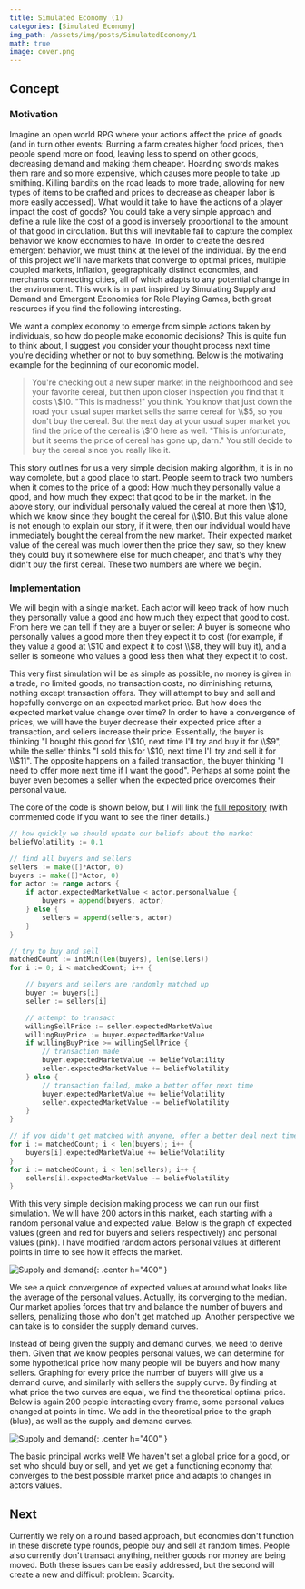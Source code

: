 ```yaml
---
title: Simulated Economy (1)
categories: [Simulated Economy]
img_path: /assets/img/posts/SimulatedEconomy/1
math: true
image: cover.png
---
```


## Concept
### Motivation
Imagine an open world RPG where your actions affect the price of goods (and in turn other events: Burning a farm creates higher food prices, then people spend more on food, leaving less to spend on other goods, decreasing demand and making them cheaper. Hoarding swords makes them rare and so more expensive, which causes more people to take up smithing. Killing bandits on the road leads to more trade, allowing for new types of items to be crafted and prices to decrease as cheaper labor is more easily accessed). What would it take to have the actions of a player impact the cost of goods? You could take a very simple approach and define a rule like the cost of a good is inversely proportional to the amount of that good in circulation. But this will inevitable fail to capture the complex behavior we know economies to have. In order to create the desired emergent behavior, we must think at the level of the individual. By the end of this project we'll have markets that converge to optimal prices, multiple coupled markets, inflation, geographically distinct economies, and merchants connecting cities, all of which adapts to any potential change in the environment. This work is in part inspired by Simulating Supply and Demand and Emergent Economies for Role Playing Games, both great resources if you find the following interesting.

We want a complex economy to emerge from simple actions taken by individuals, so how do people make economic decisions? This is quite fun to think about, I suggest you consider your thought process next time you're deciding whether or not to buy something. Below is the motivating example for the beginning of our economic model.

> You're checking out a new super market in the neighborhood and see your favorite cereal, but then upon closer inspection you find that it costs \\$10. "This is madness!" you think. You know that just down the road your usual super market sells the same cereal for \\$5, so you don't buy the cereal. But the next day at your usual super market you find the price of the cereal is \\$10 here as well. "This is unfortunate, but it seems the price of cereal has gone up, darn." You still decide to buy the cereal since you really like it.

This story outlines for us a very simple decision making algorithm, it is in no way complete, but a good place to start. People seem to track two numbers when it comes to the price of a good: How much they personally value a good, and how much they expect that good to be in the market. In the above story, our individual personally valued the cereal at more then \\$10, which we know since they bought the cereal for \\$10. But this value alone is not enough to explain our story, if it were, then our individual would have immediately bought the cereal from the new market. Their expected market value of the cereal was much lower then the price they saw, so they knew they could buy it somewhere else for much cheaper, and that's why they didn't buy the first cereal. These two numbers are where we begin.

### Implementation
We will begin with a single market. Each actor will keep track of how much they personally value a good and how much they expect that good to cost. From here we can tell if they are a buyer or seller: A buyer is someone who personally values a good more then they expect it to cost (for example, if they value a good at \\$10 and expect it to cost \\$8, they will buy it), and a seller is someone who values a good less then what they expect it to cost.

This very first simulation will be as simple as possible, no money is given in a trade, no limited goods, no transaction costs, no diminishing returns, nothing except transaction offers. They will attempt to buy and sell and hopefully converge on an expected market price. But how does the expected market value change over time? In order to have a convergence of prices, we will have the buyer decrease their expected price after a transaction, and sellers increase their price. Essentially, the buyer is thinking "I bought this good for \\$10, next time I'll try and buy it for \\$9", while the seller thinks "I sold this for \\$10, next time I'll try and sell it for \\$11". The opposite happens on a failed transaction, the buyer thinking "I need to offer more next time if I want the good". Perhaps at some point the buyer even becomes a seller when the expected price overcomes their personal value.

The core of the code is shown below, but I will link the [full repository](https://github.com/JasonFantl/Simulated-Economy-Tutorial/tree/master/1) (with commented code if you want to see the finer details.)

```go
// how quickly we should update our beliefs about the market
beliefVolatility := 0.1

// find all buyers and sellers
sellers := make([]*Actor, 0)
buyers := make([]*Actor, 0)
for actor := range actors {
	if actor.expectedMarketValue < actor.personalValue {
		buyers = append(buyers, actor)
	} else {
		sellers = append(sellers, actor)
	}
}

// try to buy and sell
matchedCount := intMin(len(buyers), len(sellers))
for i := 0; i < matchedCount; i++ {

	// buyers and sellers are randomly matched up
	buyer := buyers[i]
	seller := sellers[i]

	// attempt to transact
	willingSellPrice := seller.expectedMarketValue
	willingBuyPrice := buyer.expectedMarketValue
	if willingBuyPrice >= willingSellPrice {
		// transaction made
		buyer.expectedMarketValue -= beliefVolatility
		seller.expectedMarketValue += beliefVolatility
	} else {
		// transaction failed, make a better offer next time
		buyer.expectedMarketValue += beliefVolatility
		seller.expectedMarketValue -= beliefVolatility
	}
}

// if you didn't get matched with anyone, offer a better deal next time
for i := matchedCount; i < len(buyers); i++ {
	buyers[i].expectedMarketValue += beliefVolatility
}
for i := matchedCount; i < len(sellers); i++ {
	sellers[i].expectedMarketValue -= beliefVolatility
}
```

With this very simple decision making process we can run our first simulation. We will have 200 actors in this market, each starting with a random personal value and expected value. Below is the graph of expected values (green and red for buyers and sellers respectively) and personal values (pink). I have modified random actors personal values at different points in time to see how it effects the market.

![Supply and demand](supply_demand.gif){: .center h="400" }

We see a quick convergence of expected values at around what looks like the average of the personal values. Actually, its converging to the median. Our market applies forces that try and balance the number of buyers and sellers, penalizing those who don't get matched up. Another perspective we can take is to consider the supply demand curves.

Instead of being given the supply and demand curves, we need to derive them. Given that we know peoples personal values, we can determine for some hypothetical price how many people will be buyers and how many sellers. Graphing for every price the number of buyers will give us a demand curve, and similarly with sellers the supply curve. By finding at what price the two curves are equal, we find the theoretical optimal price. Below is again 200 people interacting every frame, some personal values changed at points in time. We add in the theoretical price to the graph (blue), as well as the supply and demand curves. 

![Supply and demand](equilibrium.gif){: .center h="400" }

The basic principal works well! We haven't set a global price for a good, or set who should buy or sell, and yet we get a functioning economy that converges to the best possible market price and adapts to changes in actors values.

## Next 
Currently we rely on a round based approach, but economies don't function in these discrete type rounds, people buy and sell at random times. People also currently don't transact anything, neither goods nor money are being moved. Both these issues can be easily addressed, but the second will create a new and difficult problem: Scarcity.
